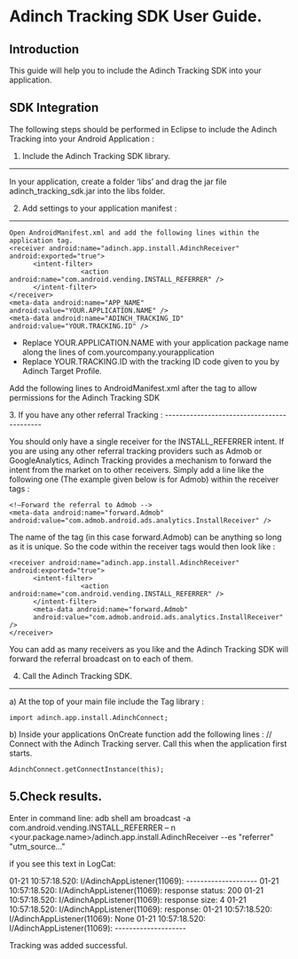 ﻿Adinch Tracking SDK User Guide.
=====================


Introduction
-------------
This guide will help you to include the Adinch Tracking SDK into your application.

SDK Integration
---------------

The following steps should be performed in Eclipse to include the Adinch Tracking into your Android Application :

1.  Include the Adinch Tracking SDK library.
--------------
In your application, create a folder ‘libs’ and drag the jar file adinch_tracking_sdk.jar into the
libs folder.
    
2.  Add settings to your application manifest :
-------------------------------------------
    Open AndroidManifest.xml and add the following lines within the application tag.
    <receiver android:name="adinch.app.install.AdinchReceiver" android:exported="true">
          <intent-filter>
                      <action android:name="com.android.vending.INSTALL_REFERRER" />
          </intent-filter>
    </receiver>
    <meta-data android:name="APP_NAME" android:value="YOUR.APPLICATION.NAME" />
    <meta-data android:name="ADINCH_TRACKING_ID" android:value="YOUR.TRACKING.ID" />

* Replace YOUR.APPLICATION.NAME with your application package name along the lines of com.yourcompany.yourapplication
* Replace YOUR.TRACKING.ID with the tracking ID code given to you by Adinch Target Profile.

Add the following lines to AndroidManifest.xml after the </application> tag to allow permissions
for the Adinch Tracking SDK
<!-- Container TAG requires Internet permission -->
<uses-permission android:name="android.permission.INTERNET" />
<uses-permission android:name="android.permission.ACCESS_WIFI_STATE" />
<uses-permission android:name="android.permission.READ_PHONE_STATE" />
3. If you have any other referral Tracking :
-------------------------------------------

You should only have a single receiver for the INSTALL_REFERRER intent. If you are using any other referral tracking providers such as Admob or GoogleAnalytics, Adinch Tracking provides a mechanism to forward the intent from the market on to other receivers. Simply add a line like the following one (The example given below is for Admob) within the receiver tags :

    <!—Forward the referral to Admob -->
    <meta-data android:name="forward.Admob"
    android:value="com.admob.android.ads.analytics.InstallReceiver" /> 
    
The name of the tag (in this case forward.Admob) can be anything so long as it is unique. So the code within the receiver tags would then look like :
    
    <receiver android:name="adinch.app.install.AdinchReceiver" android:exported="true">
          <intent-filter>
                      <action android:name="com.android.vending.INSTALL_REFERRER" />
          </intent-filter>
          <meta-data android:name="forward.Admob"
          android:value="com.admob.android.ads.analytics.InstallReceiver" /> 
    </receiver>
    
You can add as many receivers as you like and the Adinch Tracking SDK will forward the referral broadcast on to each of them.

4. Call the Adinch Tracking SDK.
----------------------------------

a) At the top of your main file include the Tag library :

    import adinch.app.install.AdinchConnect;
    
b) Inside your applications OnCreate function add the following lines :
// Connect with the Adinch Tracking server.  Call this when the application
first starts.

    AdinchConnect.getConnectInstance(this);

5.Check results. 
---------------------------------

Enter in command line:
	adb shell
	am broadcast -a com.android.vending.INSTALL_REFERRER – n <your.package.name>/adinch.app.install.AdinchReceiver --es "referrer" "utm_source..." 

if you see this text in LogCat:

01-21 10:57:18.520: I/AdinchAppListener(11069): --------------------
01-21 10:57:18.520: I/AdinchAppListener(11069): response status: 200
01-21 10:57:18.520: I/AdinchAppListener(11069): response size: 4
01-21 10:57:18.520: I/AdinchAppListener(11069): response: 
01-21 10:57:18.520: I/AdinchAppListener(11069): None
01-21 10:57:18.520: I/AdinchAppListener(11069): --------------------

Tracking was added successful. 
